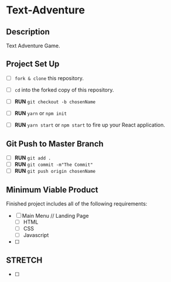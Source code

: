 # Text-Adventure

## Description

Text Adventure Game. 

## Project Set Up

- [ ] `fork & clone` this repository.
- [ ] `cd` into the forked copy of this repository.
- [ ] **RUN** `git checkout -b chosenName`
- [ ] **RUN** `yarn` or `npm init`
- [ ] **RUN** `yarn start` or `npm start` to fire up your React application. 


## Git Push to Master Branch

- [ ] **RUN** `git add .`
- [ ] **RUN** `git commit -m"The Commit"`
- [ ] **RUN** `git push origin chosenName`

## Minimum Viable Product

Finished project includes all of the following requirements:

- [ ] Main Menu // Landing Page
  - [ ] HTML
  - [ ] CSS
  - [ ] Javascript
  
- [ ] 

## STRETCH 

- [ ] 
